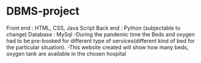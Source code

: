 # DBMS-project
Front end : HTML, CSS, Java Script Back end : Python (subjectable to change) Database : MySql -During the pandemic time the Beds and oxygen had to be pre-booked for different  type of services(different kind of bed for the particular situation). -This website created will show how many beds, oxygen tank are available in the  chosen hospital

